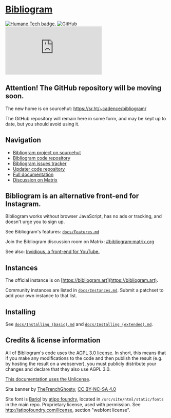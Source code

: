 # [Bibliogram](https://bibliogram.art)

[![Humane Tech badge.](https://meta.bibliogram.art/art/humane-tech-badge.svg)](https://github.com/humanetech-community/awesome-humane-tech#readme)
![GitHub](https://img.shields.io/github/license/cloudrac3r/bibliogram)
[![Discussion on Matrix.](https://img.shields.io/matrix/bibliogram:matrix.org?label=%23bibliogram&logo=matrix)](https://matrix.to/#/#bibliogram:matrix.org)

## Attention! The GitHub repository will be moving soon.

The new home is on sourcehut: https://sr.ht/~cadence/bibliogram/

The GitHub repository will remain here in some form, and may be kept up to date, but you should avoid using it.

## Navigation

- [Bibliogram project on sourcehut][project]
- [Bibliogram code repository][main repo]
- [Bibliogram issues tracker][issues]
- [Updater code repository][updater repo]
- [Full documentation][docs folder]
- [Discussion on Matrix][matrix]

[project]: https://sr.ht/~cadence/bibliogram/
[main repo]: https://git.sr.ht/~cadence/bibliogram
[issues]: https://todo.sr.ht/~cadence/bibliogram-issues
[updater repo]: https://git.sr.ht/~cadence/bibliogram-updater
[docs folder]: https://git.sr.ht/~cadence/bibliogram-docs/tree/master/docs

## Bibliogram is an alternative front-end for Instagram.

Bibliogram works without browser JavaScript, has no ads or tracking,
and doesn't urge you to sign up.

See Bibliogram's features: [`docs/Features.md`][features]

[features]: https://git.sr.ht/~cadence/bibliogram-docs/tree/main/docs/Features.md

Join the Bibliogram discussion room on Matrix:
[#bibliogram:matrix.org][matrix]

[matrix]: https://matrix.to/#/#bibliogram:matrix.org

See also: [Invidious, a front-end for YouTube.][invidious repo]

[invidious repo]: https://github.com/omarroth/invidious

## Instances

The official instance is on
[https://bibliogram.art](https://bibliogram.art).

Community instances are listed in [`docs/Instances.md`][instances].
Submit a patchset to add your own instance to that list.

[instances]: https://git.sr.ht/~cadence/bibliogram-docs/tree/main/docs/Instances.md

## Installing

See [`docs/Installing (basic).md`][basic] and
[`docs/Installing (extended).md`][extended].

[basic]: https://git.sr.ht/~cadence/bibliogram-docs/tree/main/docs/Installing%20%28basic%29.md
[extended]: https://git.sr.ht/~cadence/bibliogram-docs/tree/main/docs/Installing%20%28extended%29.md

## Credits & license information

All of Bibliogram's code uses the
[AGPL 3.0 license](https://choosealicense.com/licenses/agpl-3.0/). In
short, this means that if you make any modifications to the code and
then publish the result (e.g. by hosting the result on a webserver),
you must publicly distribute your changes and declare that they also
use AGPL 3.0.

[This documentation uses the Unlicense](https://unlicense.org/).

Site banner by [TheFrenchGhosty](https://github.com/TheFrenchGhosty),
[CC BY-NC-SA 4.0](https://creativecommons.org/licenses/by-nc-sa/4.0/)

Site font is [Bariol](http://atipofoundry.com/fonts/bariol) by
[atipo foundry](http://atipofoundry.com/), located in
`/src/site/html/static/fonts` in the main repo. Proprietary license,
used with permission. See http://atipofoundry.com/license, section
"webfont license".
